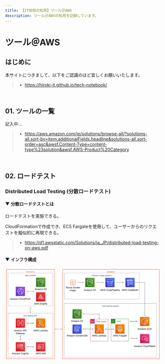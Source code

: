 ```yaml
---
title: 【IT技術の知見】ツール＠AWS
description: ツール＠AWSの知見を記録しています。
---
```


# ツール＠AWS

## はじめに

本サイトにつきまして、以下をご認識のほど宜しくお願いいたします。

> - https://hiroki-it.github.io/tech-notebook/

<br>

## 01. ツールの一覧

記入中...

> - https://aws.amazon.com/jp/solutions/browse-all/?solutions-all.sort-by=item.additionalFields.headline&solutions-all.sort-order=asc&awsf.Content-Type=content-type%23solution&awsf.AWS-Product%20Category

<br>

## 02. ロードテスト

### Distributed Load Testing (分散ロードテスト)

#### ▼ 分散ロードテストとは

ロードテストを実施できる。

CloudFormationで作成でき、ECS Fargateを使用して、ユーザーからのリクエストを擬似的に再現できる。

> - https://d1.awsstatic.com/Solutions/ja_JP/distributed-load-testing-on-aws.pdf

#### ▼ インフラ構成

![distributed_load_testing](https://raw.githubusercontent.com/hiroki-it/tech-notebook-images/master/images/distributed_load_testing.png)

<br>
